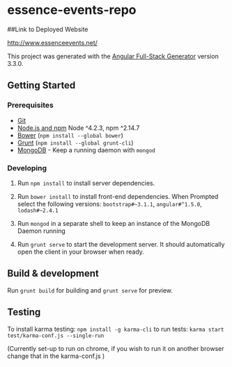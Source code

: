 # essence-events-repo

##Link to Deployed Website

http://www.essenceevents.net/

This project was generated with the [Angular Full-Stack Generator](https://github.com/DaftMonk/generator-angular-fullstack) version 3.3.0.

## Getting Started

### Prerequisites

- [Git](https://git-scm.com/)
- [Node.js and npm](nodejs.org) Node ^4.2.3, npm ^2.14.7
- [Bower](bower.io) (`npm install --global bower`)
- [Grunt](http://gruntjs.com/) (`npm install --global grunt-cli`)
- [MongoDB](https://www.mongodb.org/) - Keep a running daemon with `mongod`

### Developing

1. Run `npm install` to install server dependencies.

2. Run `bower install` to install front-end dependencies.
When Prompted select the following versions:
`bootstrap#~3.1.1`,
`angular#^1.5.0`,
`lodash#~2.4.1`

3. Run `mongod` in a separate shell to keep an instance of the MongoDB Daemon running

4. Run `grunt serve` to start the development server. It should automatically open the client in your browser when ready.

## Build & development

Run `grunt build` for building and `grunt serve` for preview.

## Testing

To install karma testing: `npm install -g karma-cli` 
to run tests: `karma start test/karma-conf.js --single-run`

(Currently set-up to run on chrome, if you wish to run it on another browser change that in the karma-conf.js ) 

